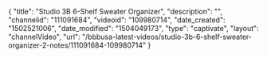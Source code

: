 {
    "title": "Studio 3B 6-Shelf Sweater Organizer",
    "description": "",
    "channelid": "111091684",
    "videoid": "109980714",
    "date_created": "1502521006",
    "date_modified": "1504049173",
    "type": "captivate",
    "layout": "channelVideo",
    "url": "\/bbbusa-latest-videos\/studio-3b-6-shelf-sweater-organizer-2-notes\/111091684-109980714"
}